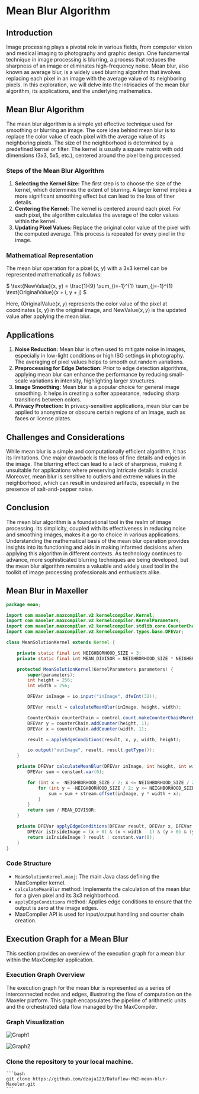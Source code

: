 # Mean Blur Algorithm

## Introduction
Image processing plays a pivotal role in various fields, from computer vision and medical imaging to photography and graphic design. One fundamental technique in image processing is blurring, a process that reduces the sharpness of an image or eliminates high-frequency noise. Mean blur, also known as average blur, is a widely used blurring algorithm that involves replacing each pixel in an image with the average value of its neighboring pixels. In this exploration, we will delve into the intricacies of the mean blur algorithm, its applications, and the underlying mathematics.

## Mean Blur Algorithm
The mean blur algorithm is a simple yet effective technique used for smoothing or blurring an image. The core idea behind mean blur is to replace the color value of each pixel with the average value of its neighboring pixels. The size of the neighborhood is determined by a predefined kernel or filter. The kernel is usually a square matrix with odd dimensions (3x3, 5x5, etc.), centered around the pixel being processed.

### Steps of the Mean Blur Algorithm
1. **Selecting the Kernel Size:**
   The first step is to choose the size of the kernel, which determines the extent of blurring. A larger kernel implies a more significant smoothing effect but can lead to the loss of finer details.
2. **Centering the Kernel:**
   The kernel is centered around each pixel. For each pixel, the algorithm calculates the average of the color values within the kernel.
3. **Updating Pixel Values:**
   Replace the original color value of the pixel with the computed average. This process is repeated for every pixel in the image.

### Mathematical Representation
The mean blur operation for a pixel (x, y) with a 3x3 kernel can be represented mathematically as follows:

$` \text{NewValue}(x, y) = \frac{1}{9} \sum_{i=-1}^{1} \sum_{j=-1}^{1} \text{OriginalValue}(x + i, y + j) `$

Here, $`( \text{OriginalValue}(x, y)`$ represents the color value of the pixel at coordinates (x, y) in the original image, and $` \text{NewValue}(x, y)`$ is the updated value after applying the mean blur.

## Applications
1. **Noise Reduction:**
   Mean blur is often used to mitigate noise in images, especially in low-light conditions or high ISO settings in photography. The averaging of pixel values helps to smooth out random variations.
2. **Preprocessing for Edge Detection:**
   Prior to edge detection algorithms, applying mean blur can enhance the performance by reducing small-scale variations in intensity, highlighting larger structures.
3. **Image Smoothing:**
   Mean blur is a popular choice for general image smoothing. It helps in creating a softer appearance, reducing sharp transitions between colors.
4. **Privacy Protection:**
   In privacy-sensitive applications, mean blur can be applied to anonymize or obscure certain regions of an image, such as faces or license plates.

## Challenges and Considerations
While mean blur is a simple and computationally efficient algorithm, it has its limitations. One major drawback is the loss of fine details and edges in the image. The blurring effect can lead to a lack of sharpness, making it unsuitable for applications where preserving intricate details is crucial.
Moreover, mean blur is sensitive to outliers and extreme values in the neighborhood, which can result in undesired artifacts, especially in the presence of salt-and-pepper noise.

## Conclusion
The mean blur algorithm is a foundational tool in the realm of image processing. Its simplicity, coupled with its effectiveness in reducing noise and smoothing images, makes it a go-to choice in various applications. Understanding the mathematical basis of the mean blur operation provides insights into its functioning and aids in making informed decisions when applying this algorithm in different contexts.
As technology continues to advance, more sophisticated blurring techniques are being developed, but the mean blur algorithm remains a valuable and widely used tool in the toolkit of image processing professionals and enthusiasts alike.

## Mean Blur in Maxeller

```java
package mean;

import com.maxeler.maxcompiler.v2.kernelcompiler.Kernel;
import com.maxeler.maxcompiler.v2.kernelcompiler.KernelParameters;
import com.maxeler.maxcompiler.v2.kernelcompiler.stdlib.core.CounterChain;
import com.maxeler.maxcompiler.v2.kernelcompiler.types.base.DFEVar;

class MeanSolutionKernel extends Kernel {

    private static final int NEIGHBORHOOD_SIZE = 3;
    private static final int MEAN_DIVISOR = NEIGHBORHOOD_SIZE * NEIGHBORHOOD_SIZE;

    protected MeanSolutionKernel(KernelParameters parameters) {
        super(parameters);
        int height = 256;
        int width = 256;

        DFEVar inImage = io.input("inImage", dfeInt(32));

        DFEVar result = calculateMeanBlur(inImage, height, width);

        CounterChain counterChain = control.count.makeCounterChainMoreBits();
        DFEVar y = counterChain.addCounter(height, 1);
        DFEVar x = counterChain.addCounter(width, 1);

        result = applyEdgeConditions(result, x, y, width, height);

        io.output("outImage", result, result.getType());
    }

    private DFEVar calculateMeanBlur(DFEVar inImage, int height, int width) {
        DFEVar sum = constant.var(0);

        for (int x = -NEIGHBORHOOD_SIZE / 2; x <= NEIGHBORHOOD_SIZE / 2; x++) {
            for (int y = -NEIGHBORHOOD_SIZE / 2; y <= NEIGHBORHOOD_SIZE / 2; y++) {
                sum = sum + stream.offset(inImage, y * width + x);
            }
        }
        return sum / MEAN_DIVISOR;
    }

    private DFEVar applyEdgeConditions(DFEVar result, DFEVar x, DFEVar y, int width, int height) {
        DFEVar isInsideImage = (x > 0) & (x < width - 1) & (y > 0) & (y < height - 1);
        return isInsideImage ? result : constant.var(0);
    }
}
```

### Code Structure
- `MeanSolutionKernel.maxj`: The main Java class defining the MaxCompiler kernel.
- `calculateMeanBlur` method: Implements the calculation of the mean blur for a given pixel and its 3x3 neighborhood.
- `applyEdgeConditions` method: Applies edge conditions to ensure that the output is zero at the image edges.
- MaxCompiler API is used for input/output handling and counter chain creation.

## Execution Graph for a Mean Blur
This section provides an overview of the execution graph for a mean blur within the MaxCompiler application.

### Execution Graph Overview
The execution graph for the mean blur is represented as a series of interconnected nodes and edges, illustrating the flow of computation on the Maxeler platform. 
This graph encapsulates the pipeline of arithmetic units and the orchestrated data flow managed by the MaxCompiler.

### Graph Visualization
![Graph1](Graphs/MeanSolution-MeanSolutionKernel-original.png)

![Graph2](Graphs/MeanSolution-MeanSolutionKernel-final-simulation.png)

### Clone the repository to your local machine.
    ```bash
    git clone https://github.com/dzaja123/Dataflow-HW2-mean-blur-Maxeler.git
    ```
